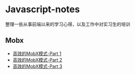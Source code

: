 # Javascript-notes

整理一些从事前端以来的学习心得，以及工作中对实习生的培训

## Mobx
* [高效的MobX模式-Part 1](./mobx/effective_mobx_patterns_part_1.md)
* [高效的MobX模式-Part 2](./mobx/effective_mobx_patterns_part_2.md)
* [高效的MobX模式-Part 3](./mobx/effective_mobx_patterns_part_3.md)